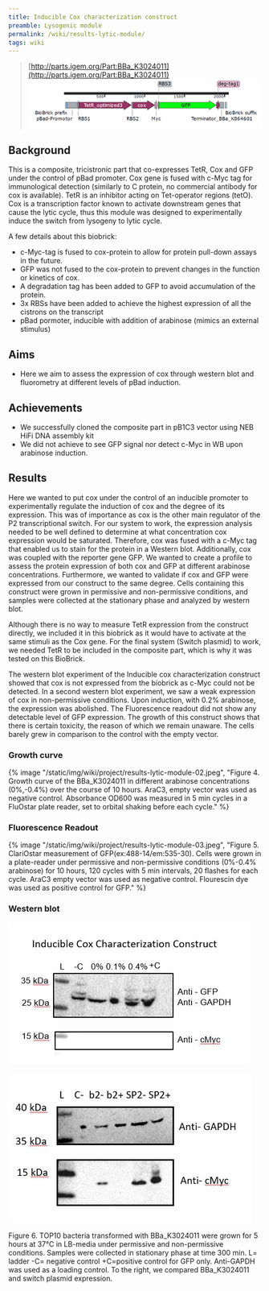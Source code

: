 ```yaml
---
title: Inducible Cox characterization construct
preamble: Lysogenic module
permalink: /wiki/results-lytic-module/
tags: wiki
---
```


> [http://parts.igem.org/Part:BBa_K3024011](http://parts.igem.org/Part:BBa_K3024011) ![](/static/img/wiki/project/results-lytic-module-01.png)

## Background

This is a composite, tricistronic part that co-expresses TetR, Cox and GFP under the control of pBad promoter. Cox gene is fused with c-Myc tag for immunological detection (similarly to C protein, no commercial antibody for cox is available). TetR is an inhibitor acting on Tet-operator regions (tetO). Cox is a transcription factor known to activate downstream genes that cause the lytic cycle, thus this module was designed to experimentally induce the switch from lysogeny to lytic cycle.

A few details about this biobrick:

-   c-Myc-tag is fused to cox-protein to allow for protein pull-down assays in the future.
-   GFP was not fused to the cox-protein to prevent changes in the function or kinetics of cox.
-   A degradation tag has been added to GFP to avoid accumulation of the protein.
-   3x RBSs have been added to achieve the highest expression of all the cistrons on the transcript
-   pBad pormoter, inducible with addition of arabinose (mimics an external stimulus)

## Aims

-   Here we aim to assess the expression of cox through western blot and fluorometry at different levels of pBad induction.

## Achievements

-   We successfully cloned the composite part in pB1C3 vector using NEB HiFi DNA assembly kit
-   We did not achieve to see GFP signal nor detect c-Myc in WB upon arabinose induction.

## Results

Here we wanted to put cox under the control of an inducible promoter to experimentally regulate the induction of cox and the degree of its expression. This was of importance as cox is the other main regulator of the P2 transcriptional switch. For our system to work, the expression analysis needed to be well defined to determine at what concentration cox expression would be saturated. Therefore, cox was fused with a c-Myc tag that enabled us to stain for the protein in a Western blot. Additionally, cox was coupled with the reporter gene GFP. We wanted to create a profile to assess the protein expression of both cox and GFP at different arabinose concentrations. Furthermore, we wanted to validate if cox and GFP were expressed from our construct to the same degree. Cells containing this construct were grown in permissive and non-permissive conditions, and samples were collected at the stationary phase and analyzed by western blot.

Although there is no way to measure TetR expression from the construct directly, we included it in this biobrick as it would have to activate at the same stimuli as the Cox gene. For the final system (Switch plasmid) to work, we needed TetR to be included in the composite part, which is why it was tested on this BioBrick.

The western blot experiment of the Inducible cox characterization construct showed that cox is not expressed from the biobrick as c-Myc could not be detected. In a second western blot experiment, we saw a weak expression of cox in non-permissive conditions. Upon induction, with 0.2% arabinose, the expression was abolished. The Fluorescence readout did not show any detectable level of GFP expression. The growth of this construct shows that there is certain toxicity, the reason of which we remain unaware. The cells barely grew in comparison to the control with the empty vector.

### Growth curve

{% image "/static/img/wiki/project/results-lytic-module-02.jpeg", "Figure 4. Growth curve of the BBa_K3024011 in different arabinose concentrations (0%,-0.4%) over the course of 10 hours. AraC3, empty vector was used as negative control. Absorbance OD600 was measured in 5 min cycles in a FluOstar plate reader, set to orbital shaking before each cycle." %}

### Fluorescence Readout

{% image "/static/img/wiki/project/results-lytic-module-03.jpeg", "Figure 5. ClariOstar measurement of GFP(ex:488-14/em:535-30). Cells were grown in a plate-reader under permissive and non-permissive conditions (0%-0.4% arabinose) for 10 hours, 120 cycles with 5 min intervals, 20 flashes for each cycle. AraC3 empty vector was used as negative control. Flourescin dye was used as positive control for GFP." %}

### Western blot

![](/static/img/wiki/project/results-lytic-module-04.jpg)

![](/static/img/wiki/project/results-lytic-module-05.jpg)

Figure 6. TOP10 bacteria transformed with BBa_K3024011 were grown for 5 hours at 37°C in LB-media under permissive and non-permissive conditions. Samples were collected in stationary phase at time 300 min. L= ladder -C= negative control +C=positive control for GFP only. Anti-GAPDH was used as a loading control. To the right, we compared BBa_K3024011 and switch plasmid expression.

